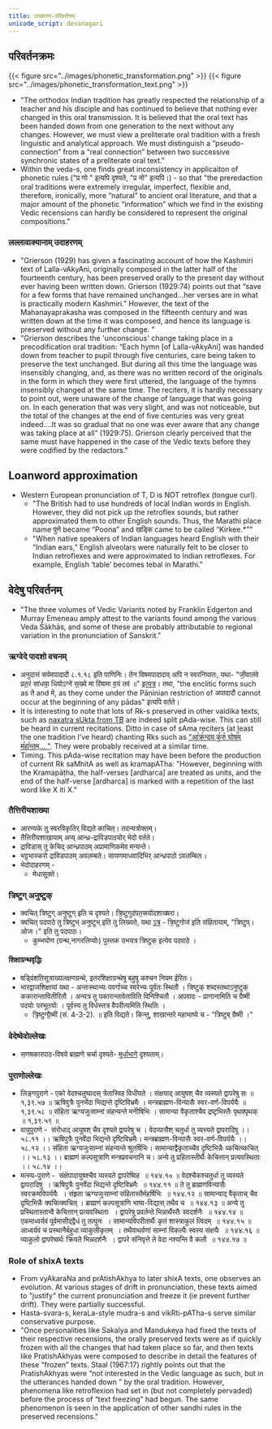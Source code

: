 ```yaml
---
title: उच्चारण-परिवर्तनम्
unicode_script: devanagari
---
```


## परिवर्तनक्रमः
{{< figure src="../images/phonetic_transformation.png"  >}}
{{< figure src="../images/phonetic_transformation_text.png"  >}}

- "The orthodox Indian tradition has greatly respected the relationship of a teacher and his disciple and has continued to believe that nothing ever changed in this oral transmission. It is believed that the oral text has been handed down from one generation to the next without any changes. However, we must view a preliterate oral tradition with a fresh linguistic and analytical approach. We must distinguish a “pseudo-connection” from a “real connection” between two successive synchronic states of a preliterate oral text."
- Within the veda-s, one finds great inconsistency in applicaiton of phonetic rules ("प्र णो " इत्यपि दृश्यते, "प्र नो" इत्यपि।) - so that "the preredaction oral traditions were extremely irregular, imperfect, flexible and, therefore, ironically, more “natural” to ancient oral literature, and that a major amount of the phonetic “information” which we find in the existing Vedic recensions can hardly be considered to represent the original compositions."

### लल्लावाक्यानाम् उदाहरणम्
- "Grierson (1929) has given a fascinating account of how the Kashmiri text of Lalla-vAkyAni, originally composed in the latter half of the fourteenth century, has been preserved orally to the present day without ever having been written down. Grierson (1929:74) points out that “save for a few forms that have remained unchanged...her verses are in what is practically modern Kashmiri.” However, the text of the Mahanayaprakasha was composed in the fifteenth century and was written down at the time it was composed, and hence its language is preserved without any further change. "
- "Grierson describes the 'unconscious' change taking place in a precodification oral tradition: “Each hymn [of Lalla-vAkyAni] was handed down from teacher to pupil through five centuries, care being taken to preserve the text unchanged. But during all this time the language was insensibly changing, and, as there was no written record of the originals in the form in which they were first uttered, the language of the hymns insensibly changed at the same time. The reciters, it is hardly necessary to point out, were unaware of the change of language that was going on. In each generation that was very slight, and was not noticeable, but the total of the changes at the end of five centuries was very great indeed....It was so gradual that no one was ever aware that any change was taking place at all” (1929:75). Grierson clearly perceived that the same must have happened in the case of the Vedic texts before they were codified by the redactors."

## Loanword approximation
- Western European pronunciation of T, D is NOT retroflex (tongue curl).
  - "The British had to use hundreds of local Indian words in English. However, they did not pick up the retroflex sounds, but rather approximated them to other English sounds. Thus, the Marathi place name पुणॆ became “Poona” and खड्कि came to be called “Kirkee.*”"
  - "When native speakers of Indian languages heard English with their “Indian ears,” English alveolars were naturally felt to be closer to Indian retroflexes and were approximated to Indian retroflexes. For example, English ‘table’ becomes tebal in Marathi."

## वेदेषु परिवर्तनम्
- "The three volumes of Vedic Variants noted by Franklin Edgerton and Murray Emeneau amply attest to the variants found among the various Veda Śākhās, and some of these are probably attributable to regional variation in the pronunciation of Sanskrit."

### ऋग्वेदे पादशो वचनम्
- अनुदात्तं सर्वमपादादौ ८.१.१८ इति पाणिनिः। तेन विषमपादादाव् अपि न स्वरनिघातः, यथा- "जी॒वात॑वे प्रत॒रं सा॑धया॒ धियोऽग्ने॑ स॒ख्ये मा रि॑षामा व॒यं तव॑ ॥" [इत्यत्र](http://rigveda.sanatana.in/describe/pada/%E0%A4%85%E0%A4%97%E0%A5%8D%E0%A4%A8%E0%A5%87%E0%A5%91)। तथा, "the enclitic forms such as ते and मे, as they come under the Pāṇinian restriction of अपादादौ cannot occur at the beginning of any pādas" इत्यपि वर्तते।
- It is interesting to note that lots of Rk-s preserved in other vaidika texts, such as [naxatra sUkta from TB](https://archive.org/stream/Anandashram_Samskrita_Granthavali_Anandashram_Sanskrit_Series/ASS_037_Taittiriya_Brahmanam_with_Sayanabhashya_Part_2_-_Narayanasastri_Godbole_1898#page/n249/mode/2up) are indeed split pAda-wise. This can still be heard in current recitations. Ditto in case of sAma reciters (at least the one tradition I've heard) chanting Rks such as ["आ꣡क्र꣢न्दय कु꣣रु꣡ घोष꣢꣯म् म꣣हा꣢न्तम्... "](https://archive.org/details/SamaVedaSanhitaWithSayanabhashyaVolume2SatyavrataSamasrami1876bis_201804/page/n443/mode/2up). They were probably received at a similar time.
- Timing. This pAda-wise recitation may have been before the production of current Rk saMhitA as well as kramapATha: "However, beginning with the Kramapāṭha, the half-verses [ardharca] are treated as units, and the end of the half-verse [ardharca] is marked with a repetition of the last word like X iti X." 


### तैत्तिरीयशाख्या
- आरण्यके तु स्वरविकृतिर् विद्यते काचित्। तदन्यत्रोक्तम्।
- तैत्तिरीयशाखायाम् अप्य् आन्ध्र-द्राविडपाठयोर् भेदो वर्तते।
- द्राविडास् तु केचिद् आन्ध्रपाठम् अप्रामाणिकमेव मन्यन्ते।
- भट्टभास्करो द्राविडपाठम् अवलम्बते। सायणमाधवादिभिर् आन्ध्रपाठो ऽवलम्बितः।
- भेदोदाहरणम् -
  - मेधासूक्ते।

### त्रिष्टुग् अनुष्टुक्
- क्वचित् त्रिष्टुग् अनुष्टुग् इति च दृश्यते।  त्रि॒ष्टुगुद॑पत॒त्त्रयो॑दशाख्षरा।
- क्वचित् पदपाठे तु त्रिष्टुभ् अनुष्टुभ् इति तु लिख्यते, यथा [ऽत्र](https://archive.org/details/taittiriyasamhitavolume1114commentaryofbhattabhaskaramahadevashastria.universityofmysore_202003_31_A/page/n175/mode/2up) -  त्रि॒ष्टुगोज॑ इति संहितायाम्, "त्रिष्टुप्। ओजः।" इति तु पदपाठः। 
  - कुम्भघोण (ग्रन्थ,नागरलिप्योः) पुस्तक उभयत्र त्रिष्टुक् इत्येव पदपाठे । 

#### शिक्षाग्रन्थवृद्धिः
- षड्विंशतिसूत्राख्यलक्षणग्रन्थे, इतरशिक्षाग्रन्थेषु बहुषु कश्चन नियम ईरितः।
- भारद्वाजशिक्षायां यथा - अन्तःस्थाभ्यः पवर्गाच्च स्वरेभ्यः पूर्वतः स्थितौ । त्रिष्टुक् शब्दस्तथाऽनुष्टुक् ककारान्तावितीरितौ । अन्यत्र तु पकारान्तावेताविति विनिश्चितौ । अपवादः -  प्राणानामिति च ग्रैष्मी पदयोः परभूतयोः । पूर्वस्य तु विधेस्तत्र वैपरीत्यमिति स्थितिः ।
  - त्रि॒ष्टुग्ग्रै॒ष्मी (सं. 4-3-2). ॥ इति विद्यते। किन्तु, शाखान्तरे महाभाष्ये च - "त्रिष्टुब् ग्रैष्मी ।"

### वेदेष्वेवोल्लेखः
- सणषकारपाठ-विषये ब्राह्मणे चर्चा दृश्यते- [मूर्धाभागे](../mUrdhA/) दृश्यताम्।

### पुराणोल्लेखः
- लिङ्गपुराणे - एको वेदश्चतुष्पादस् त्रेतास्विह विधीयते । संक्षयाद् आयुषश् चैव व्यस्यते द्वापरेषु सः ॥ १,३९.५७ ॥ ऋषिपुत्रैः पुनर्भेदा भिद्यन्ते दृष्टिविभ्रमैः । मन्त्रब्राह्मण-विन्यासैः स्वर-वर्ण-विपर्ययैः ॥ १,३९.५८ ॥ संहिता ऋग्यजुःसाम्नां संहन्यन्ते मनीषिभिः । सामान्या वैकृताश्चैव द्रष्टृभिस्तैः पृथक्पृथक् ॥ १,३९.५९ ॥
- वायुपुराणे -  संरोधाद् आयुषश् चैव दृश्यते द्वापरेषु च । वेदव्यासैश् चतुर्धा तु व्यस्यते द्वापरादिषु ।। ५८.११ ।। ऋषिपुत्रैः पुनर्वेदा भिद्यन्ते दृष्टिविभ्रमैः। मन्त्रब्राह्मण-विन्यासैः स्वर-वर्ण-विपर्ययैः ।। ५८.१२ ।। संहिता ऋग्यजुःसाम्नां संहन्यन्ते श्रुतर्षिभिः। सामान्याद्वैकृताच्चैव दृष्टिभिन्नैः व्कचित्व्कचित् ।। ५८.१३ ।। ब्राह्मणं कल्पसूत्राणि मन्त्रप्रवचनानि च। अन्ये तु  प्रहितास्तीर्थैः केचित्तान् प्रत्यवस्थिताः ।। ५८.१४ ।।
- मत्स्य-पुराणे -  संक्षेपादायुषश्चैव व्यस्यते द्वापरेष्विह  ॥ १४४.१० ॥ वेदश्चैकश्चतुर्धा तु व्यस्यते द्वापरादिषु  । ऋषिपुत्रैः पुनर्वेदा भिद्यन्ते दृष्टिविभ्रमैः  ॥ १४४.११ ॥ ते तु ब्राह्मणविन्यासैः स्वरक्रमविपर्ययैः  । संहृता ऋग्यजुःसाम्नां संहितास्तैर्महर्षिभिः  ॥ १४४.१२ ॥ सामान्याद् वैकृताच् चैव दृष्टिभिन्नैः क्वचित्क्वचित् । ब्राह्मणं कल्पसूत्राणि भाष्य-विद्यास् तथैव च  ॥ १४४.१३ ॥ अन्ये तु प्रस्थितास्तान्वै केचित्तान् प्रत्यवस्थिताः  । द्वापरेषु प्रवर्तन्ते भिन्नार्थैस्तैः स्वदर्शनैः  ॥ १४४.१४ ॥ एकमाध्वर्यवं पूर्वमासीद्द्वैधं तु तत्पुनः  । सामान्यविपरीतार्थैः कृतं शास्त्राकुलं त्विदम्  ॥ १४४.१५ ॥ आध्वर्यवं च प्रस्थानैर्बहुधा व्याकुलीकृतम्  । तथैवाथर्वणां साम्नां विकल्पैः स्वस्य संक्षयैः  ॥ १४४.१६ ॥ व्याकुलो द्वापरेष्वर्थः क्रियते भिन्नदर्शनैः  । द्वापरे संनिवृत्ते ते वेदा नश्यन्ति वै कलौ  ॥ १४४.१७ ॥

### Role of shixA texts
- From vyAkaraNa and prAtishAkhya to later shixA texts, one observes an evolution. At various stages of drift in pronunciation, these texts aimed to "justify" the current pronunciation and freeze it (ie prevent further drift). They were partially successful.
- Hasta-svara-s, keraLa-style mudra-s and vikRti-pATha-s serve similar conservative purpose.
- "Once personalities like Sakalya and Mandukeya had fixed the texts of their respective recensions, the orally preserved texts were as if quickly frozen with all the changes that had taken place so far, and then texts like PratishAkhyas were composed to describe in detail the features of these “frozen” texts. Staal (1967:17) rightly points out that the PratishAkhyas were “not interested in the Vedic language as such, but in the utterances handed down ” by the oral tradition. However, phenomena like retroflexion had set in (but not completely pervaded) before the process of “text freezing” had begun. The same phenomenon is seen in the application of other sandhi rules in the preserved recensions."
